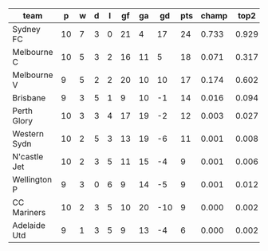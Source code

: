 |     team     | p  | w | d | l | gf | ga | gd  | pts | champ | top2  | top3  | top4  |  5-7  | bot4  | bot3  | bot2  |
|--------------|----|---|---|---|----|----|-----|-----|-------|-------|-------|-------|-------|-------|-------|-------|
| Sydney FC    | 10 | 7 | 3 | 0 | 21 |  4 |  17 |  24 | 0.733 | 0.929 | 0.982 | 0.996 | 0.004 | 0.000 | 0.000 | 0.000|
| Melbourne C  | 10 | 5 | 3 | 2 | 16 | 11 |   5 |  18 | 0.071 | 0.317 | 0.666 | 0.847 | 0.140 | 0.032 | 0.013 | 0.005|
| Melbourne V  |  9 | 5 | 2 | 2 | 20 | 10 |  10 |  17 | 0.174 | 0.602 | 0.838 | 0.938 | 0.059 | 0.009 | 0.003 | 0.001|
| Brisbane     |  9 | 3 | 5 | 1 |  9 | 10 |  -1 |  14 | 0.016 | 0.094 | 0.270 | 0.528 | 0.389 | 0.160 | 0.083 | 0.037|
| Perth Glory  | 10 | 3 | 3 | 4 | 17 | 19 |  -2 |  12 | 0.003 | 0.027 | 0.103 | 0.259 | 0.512 | 0.368 | 0.229 | 0.122|
| Western Sydn | 10 | 2 | 5 | 3 | 13 | 19 |  -6 |  11 | 0.001 | 0.008 | 0.036 | 0.113 | 0.450 | 0.610 | 0.437 | 0.277|
| N'castle Jet | 10 | 2 | 3 | 5 | 11 | 15 |  -4 |   9 | 0.001 | 0.006 | 0.032 | 0.095 | 0.429 | 0.647 | 0.476 | 0.298|
| Wellington P |  9 | 3 | 0 | 6 |  9 | 14 |  -5 |   9 | 0.001 | 0.012 | 0.050 | 0.146 | 0.464 | 0.550 | 0.390 | 0.233|
| CC Mariners  | 10 | 2 | 3 | 5 | 10 | 20 | -10 |   9 | 0.000 | 0.002 | 0.009 | 0.033 | 0.254 | 0.835 | 0.713 | 0.540|
| Adelaide Utd |  9 | 1 | 3 | 5 |  9 | 13 |  -4 |   6 | 0.000 | 0.002 | 0.013 | 0.044 | 0.301 | 0.788 | 0.654 | 0.488|
